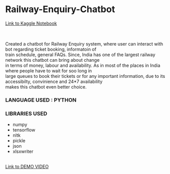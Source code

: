 <div>
  <h1><b>Railway-Enquiry-Chatbot</b></h1>
  <a href = "https://www.kaggle.com/code/gmudit/train-bot/notebook">Link to Kaggle Notebook</a>
</div>
<br>
<br>
<p>Created a chatbot for Railway Enquiry system, where user can interact with bot regarding ticket booking, informatoin of <br>train schedule, general FAQs.
Since, India has one of the largest railway network this chatbot can bring about change <br>in terms of money, labour and availability. As in most of the places in India where people have to wait for soo long in <br>large queues to book their tickets or for any important information, due to its accessibilty, convinience and 24*7 availability <br>makes this chatbot even better choice. </p>
<h3>LANGUAGE USED : PYTHON</h3>
<h3>LIBRARIES USED</h3>
<ul>
  <li>numpy</li>
  <li>tensorflow</li>
  <li>nltk</li>
  <li>pickle</li>
  <li>json</li>
  <li>xlsxwriter</li>
</ul>
<br>
<a href = "https://github.com/Ryuga-21/Railway-Enquiry-Chatbot/blob/main/Running_the_bot.mp4">Link to DEMO VIDEO</a>
